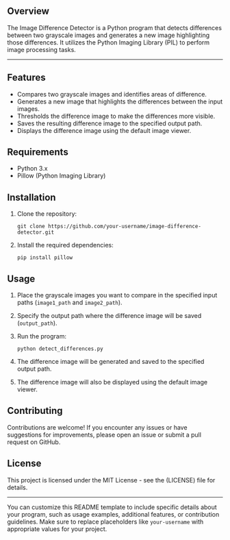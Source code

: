 
## Overview

The Image Difference Detector is a Python program that detects differences between two grayscale images and generates a new image highlighting those differences. It utilizes the Python Imaging Library (PIL) to perform image processing tasks.

---

## Features

- Compares two grayscale images and identifies areas of difference.
- Generates a new image that highlights the differences between the input images.
- Thresholds the difference image to make the differences more visible.
- Saves the resulting difference image to the specified output path.
- Displays the difference image using the default image viewer.

## Requirements

- Python 3.x
- Pillow (Python Imaging Library)

## Installation

1. Clone the repository:

    ```
    git clone https://github.com/your-username/image-difference-detector.git
    ```

2. Install the required dependencies:

    ```
    pip install pillow
    ```

## Usage

1. Place the grayscale images you want to compare in the specified input paths (`image1_path` and `image2_path`).
2. Specify the output path where the difference image will be saved (`output_path`).
3. Run the program:

    ```
    python detect_differences.py
    ```

4. The difference image will be generated and saved to the specified output path.
5. The difference image will also be displayed using the default image viewer.

## Contributing

Contributions are welcome! If you encounter any issues or have suggestions for improvements, please open an issue or submit a pull request on GitHub.

## License

This project is licensed under the MIT License - see the (LICENSE) file for details.

---

You can customize this README template to include specific details about your program, such as usage examples, additional features, or contribution guidelines. Make sure to replace placeholders like `your-username` with appropriate values for your project.
